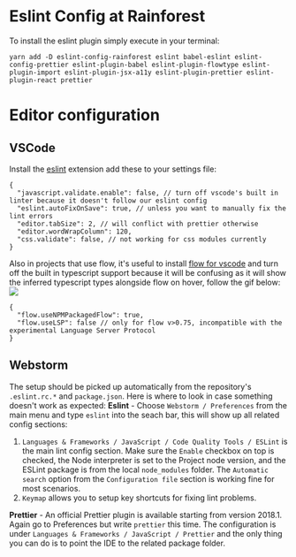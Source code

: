 # Eslint Config at Rainforest

To install the eslint plugin simply execute in your terminal:

`yarn add -D eslint-config-rainforest eslint babel-eslint eslint-config-prettier eslint-plugin-babel eslint-plugin-flowtype eslint-plugin-import eslint-plugin-jsx-a11y eslint-plugin-prettier eslint-plugin-react prettier`

# Editor configuration

## VSCode
Install the [eslint](https://marketplace.visualstudio.com/items?itemName=dbaeumer.vscode-eslint) extension
add these to your settings file:
```
{
  "javascript.validate.enable": false, // turn off vscode's built in linter because it doesn't follow our eslint config
  "eslint.autoFixOnSave": true, // unless you want to manually fix the lint errors
  "editor.tabSize": 2, // will conflict with prettier otherwise
  "editor.wordWrapColumn": 120,
  "css.validate": false, // not working for css modules currently
}
```

Also in projects that use flow, it's useful to install [flow for vscode](https://github.com/flowtype/flow-for-vscode) and turn off the built in typescript support because it will be confusing as it will show the inferred typescript types alongside flow on hover, follow the gif below:
![](https://raw.githubusercontent.com/flowtype/flow-for-vscode/1ae5552d149bb41c8173dee552a2975b336e7beb/readme/flow-disable-tsc.gif)

```
{
  "flow.useNPMPackagedFlow": true,
  "flow.useLSP": false // only for flow v>0.75, incompatible with the experimental Language Server Protocol
}
```
## Webstorm
The setup should be picked up automatically from the repository's `.eslint.rc.*` and `package.json`. Here is where to look in case something doesn't work as expected:
**Eslint** - Choose `Webstorm / Preferences` from the main menu and type `eslint` into the seach bar, this will show up all related config sections:
1. `Languages & Frameworks / JavaScript / Code Quality Tools / ESLint` is the main lint config section. Make sure the `Enable` checkbox on top is checked, the Node interpreter is set to the Project node version, and the ESLint package is from the local `node_modules` folder. The `Automatic search` option from the `Configuration file` section is working fine for most scenarios.
2. `Keymap` allows you to setup key shortcuts for fixing lint problems.

**Prettier** - An official Prettier plugin is available starting from version 2018.1. Again go to Preferences but write `prettier` this time. The configuration is under `Languages & Frameworks / JavaScript / Prettier` and the only thing you can do is to point the IDE to the related package folder.
